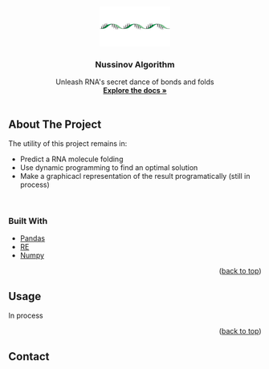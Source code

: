 <div id="top"></div>



<!-- PROJECT LOGO -->
<br />
<div align="center">
  <a href="https://github.com/othneildrew/Best-README-Template">
    <img src="RNAm.png" alt="Logo" width="140" height="80">
  </a>

  <h3 align="center">Nussinov Algorithm</h3>

  <p align="center">
    Unleash RNA's secret dance of bonds and folds
    <br />
    <a href="https://github.com/Gero1999/code/edit/main/Python/HMM_profile_analyser"><strong>Explore the docs »</strong></a>
    <br />
    <br />
  </p>
</div>




<!-- ABOUT THE PROJECT -->
## About The Project

The utility of this project remains in:
* Predict a RNA molecule folding
* Use dynamic programming to find an optimal solution
* Make a graphicacl representation of the result programatically (still in process)

<br/>


### Built With

* [Pandas]()
* [RE]()
* [Numpy]()


<p align="right">(<a href="#top">back to top</a>)</p>



<!-- USAGE EXAMPLES -->
## Usage

In process

<p align="right">(<a href="#top">back to top</a>)</p>


<!-- ADDITIONALLY -->
## Contact
